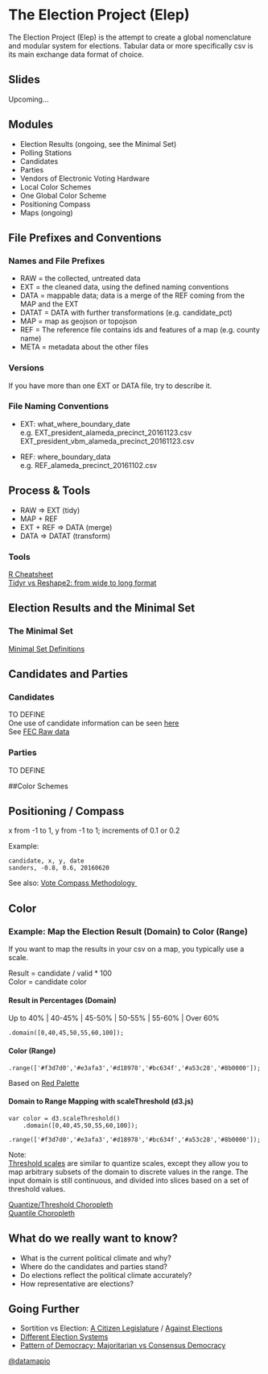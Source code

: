 # The Election Project (Elep)

The Election Project (Elep) is the attempt to create a global nomenclature and modular system for elections. 
Tabular data or more specifically csv is its main exchange data format of choice.

## Slides
Upcoming...    

## Modules
- Election Results (ongoing, see the Minimal Set)
- Polling Stations
- Candidates
- Parties
- Vendors of Electronic Voting Hardware
- Local Color Schemes
- One Global Color Scheme 
- Positioning Compass 
- Maps (ongoing)

## File Prefixes and Conventions

### Names and File Prefixes
- RAW = the collected, untreated data
- EXT = the cleaned data, using the defined naming conventions
- DATA = mappable data; data is a merge of the REF coming from the MAP and the EXT
- DATAT = DATA with further transformations (e.g. candidate_pct)
- MAP = map as geojson or topojson 
- REF = The reference file contains ids and features of a map (e.g. county name)
- META = metadata about the other files

### Versions
If you have more than one EXT or DATA file, try to describe it.

### File Naming Conventions      
- EXT: what_where_boundary_date       
  e.g. EXT_president_alameda_precinct_20161123.csv               
       EXT_president_vbm_alameda_precinct_20161123.csv           

- REF: where_boundary_data          
  e.g. REF_alameda_precinct_20161102.csv       

## Process & Tools    
- RAW => EXT  (tidy)
- MAP + REF  
- EXT + REF => DATA (merge)
- DATA => DATAT (transform)

### Tools
[R Cheatsheet](https://github.com/datamapio/story/blob/master/cheatsheet/r_cheatsheet.md)               
[Tidyr vs Reshape2: from wide to long format](http://www.milanor.net/blog/reshape-data-r-tidyr-vs-reshape2/)


## Election Results and the Minimal Set
### The Minimal Set
[Minimal Set Definitions](https://medium.com/@datamapio/a-common-vocabulary-for-elections-608372f12f64)



## Candidates and Parties
### Candidates  
TO DEFINE           
One use of candidate information can be seen [here](https://elections.datamap.io/us/2016/primaries/states/california/democrats)                              
See [FEC Raw data](https://github.com/datamapio/elep/tree/master/us)              
### Parties
TO DEFINE     

##Color Schemes


## Positioning / Compass
x from -1 to 1, y from -1 to 1; increments of 0.1 or 0.2   
               
Example:
```
candidate, x, y, date
sanders, -0.8, 0.6, 20160620
```



See also:
[Vote Compass Methodology ](http://voxpoplabs.com/votecompass/methodology.pdf)





## Color

### Example: Map the Election Result (Domain) to Color (Range)

If you want to map the results in your csv on a map, you typically use a scale. 

Result = candidate / valid * 100     
Color = candidate color     

#### Result in Percentages (Domain)
Up to 40% | 40-45% | 45-50% | 50-55% | 55-60% | Over 60%
```
.domain([0,40,45,50,55,60,100]);
```
    
#### Color (Range)
```
.range(['#f3d7d0','#e3afa3','#d18978','#bc634f','#a53c28','#8b0000']);
```
Based on [Red Palette](https://gka.github.io/palettes/#colors=white,darkred|steps=7|bez=1|coL=1)


#### Domain to Range Mapping with scaleThreshold (d3.js)
```
var color = d3.scaleThreshold()
    .domain([0,40,45,50,55,60,100]);
    .range(['#f3d7d0','#e3afa3','#d18978','#bc634f','#a53c28','#8b0000']);
```



Note:       
[Threshold scales](https://github.com/d3/d3-scale/blob/master/README.md#threshold-scales) are similar to quantize scales, except they allow you to map arbitrary subsets of the domain to discrete values in the range. The input domain is still continuous, and divided into slices based on a set of threshold values. 

[Quantize/Threshold Choropleth](https://bl.ocks.org/mbostock/4060606)        
[Quantile Choropleth](https://bl.ocks.org/mbostock/8ca036b3505121279daf)




## What do we really want to know?
- What is the current political climate and why?
- Where do the candidates and parties stand?
- Do elections reflect the political climate accurately?
- How representative are elections?


## Going Further
- Sortition vs Election: [A Citizen Legislature](https://www.well.com/~mp/citleg.html) / [Against Elections](https://www.amazon.com/Against-Elections-David-Van-Reybrouck/dp/1847924220/)
- [Different Election Systems](http://ncase.me/ballot/)
- [Pattern of Democracy: Majoritarian vs Consensus Democracy](http://wikisum.com/w/Lijphart:_Patterns_of_democracy) 
              

[@datamapio](https://twitter.com/datamapio)


